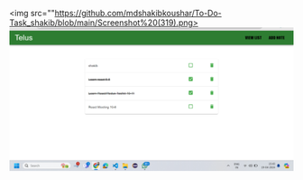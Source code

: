 <img src=""https://github.com/mdshakibkoushar/To-Do-Task_shakib/blob/main/Screenshot%20(319).png>
<img src="https://github.com/mdshakibkoushar/To-Do-Task_shakib/blob/main/Screenshot%20(318).png">
